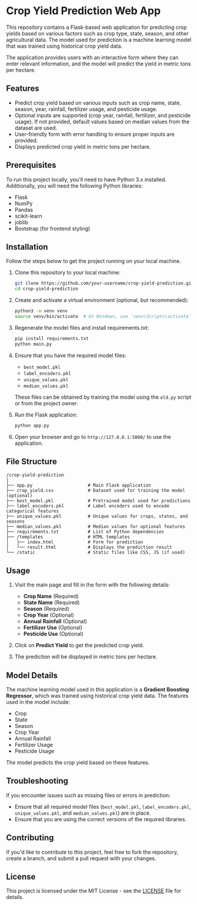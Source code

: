 
# Crop Yield Prediction Web App

This repository contains a Flask-based web application for predicting crop yields based on various factors such as crop type, state, season, and other agricultural data. The model used for prediction is a machine learning model that was trained using historical crop yield data. 

The application provides users with an interactive form where they can enter relevant information, and the model will predict the yield in metric tons per hectare.

## Features
- Predict crop yield based on various inputs such as crop name, state, season, year, rainfall, fertilizer usage, and pesticide usage.
- Optional inputs are supported (crop year, rainfall, fertilizer, and pesticide usage). If not provided, default values based on median values from the dataset are used.
- User-friendly form with error handling to ensure proper inputs are provided.
- Displays predicted crop yield in metric tons per hectare.

## Prerequisites

To run this project locally, you'll need to have Python 3.x installed. Additionally, you will need the following Python libraries:

- Flask
- NumPy
- Pandas
- scikit-learn
- joblib
- Bootstrap (for frontend styling)

## Installation

Follow the steps below to get the project running on your local machine.

1. Clone this repository to your local machine:

   ```bash
   git clone https://github.com/your-username/crop-yield-prediction.git
   cd crop-yield-prediction
   ```

2. Create and activate a virtual environment (optional, but recommended):

   ```bash
   python3 -m venv venv
   source venv/bin/activate  # On Windows, use `venv\Scripts\activate`
   ```

3. Regenerate the model files and install requirements.txt:

   ```bash
   pip install requirements.txt
   python main.py
   ```

4. Ensure that you have the required model files:
   - `best_model.pkl`
   - `label_encoders.pkl`
   - `unique_values.pkl`
   - `median_values.pkl`

   These files can be obtained by training the model using the `old.py` script or from the project owner.

5. Run the Flask application:

   ```bash
   python app.py
   ```

6. Open your browser and go to `http://127.0.0.1:5000/` to use the application.

## File Structure

```
/crop-yield-prediction
│
├── app.py                     # Main Flask application
├── crop_yield.csv             # Dataset used for training the model (optional)
├── best_model.pkl             # Pretrained model used for predictions
├── label_encoders.pkl         # Label encoders used to encode categorical features
├── unique_values.pkl          # Unique values for crops, states, and seasons
├── median_values.pkl          # Median values for optional features
├── requirements.txt           # List of Python dependencies
├── /templates                 # HTML templates
│   ├── index.html             # Form for prediction
│   └── result.html            # Displays the prediction result
└── /static                    # Static files like CSS, JS (if used)
```

## Usage

1. Visit the main page and fill in the form with the following details:
   - **Crop Name** (Required)
   - **State Name** (Required)
   - **Season** (Required)
   - **Crop Year** (Optional)
   - **Annual Rainfall** (Optional)
   - **Fertilizer Use** (Optional)
   - **Pesticide Use** (Optional)

2. Click on **Predict Yield** to get the predicted crop yield.

3. The prediction will be displayed in metric tons per hectare.

## Model Details

The machine learning model used in this application is a **Gradient Boosting Regressor**, which was trained using historical crop yield data. The features used in the model include:
- Crop
- State
- Season
- Crop Year
- Annual Rainfall
- Fertilizer Usage
- Pesticide Usage

The model predicts the crop yield based on these features.

## Troubleshooting

If you encounter issues such as missing files or errors in prediction:
- Ensure that all required model files (`best_model.pkl`, `label_encoders.pkl`, `unique_values.pkl`, and `median_values.pkl`) are in place.
- Ensure that you are using the correct versions of the required libraries.

## Contributing

If you'd like to contribute to this project, feel free to fork the repository, create a branch, and submit a pull request with your changes.

## License

This project is licensed under the MIT License - see the [LICENSE](LICENSE) file for details.
